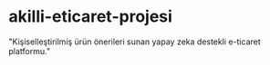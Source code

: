 # akilli-eticaret-projesi
"Kişiselleştirilmiş ürün önerileri sunan yapay zeka destekli e-ticaret platformu."
